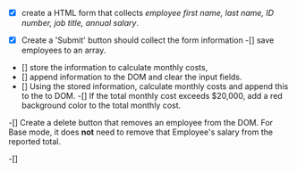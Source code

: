 -[x] create a HTML form that collects _employee first name, last name, ID number, job title, annual salary_.

<!-- all this above is related to HTML / storing info in an object. -->

-[x] Create a 'Submit' button should collect the form information
-[] save employees to an array.

- [] store the information to calculate monthly costs,
- [] append information to the DOM and clear the input fields.
- [] Using the stored information, calculate monthly costs and append this to the to DOM.
-[] If the total monthly cost exceeds $20,000, add a red background color to the total monthly cost.
<!-- All this above is involved with button -->

-[] Create a delete button that removes an employee from the DOM. For Base mode, it does **not** need to remove that Employee's salary from the reported total.

-[]
